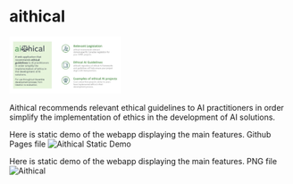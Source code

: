 # aithical
<img
  src="https://github.com/Bonam-M/aithical/blob/main/src/aithical_summary.jpg"
  alt="Aithical"
  title="Optional title"
  style="display: inline-block; margin: 0 auto; max-width: 200px">

Aithical recommends relevant ethical guidelines to AI practitioners in order simplify the implementation of ethics in the development of AI solutions.

Here is static demo of the webapp displaying the main features. Github Pages file
<image
  src="https://bonam-m.github.io/aithical/src/aithical-webpages.png"
  alt="Aithical Static Demo"
  title="Optional title"
  style="display: inline-block; margin: 0 auto; max-width: 200px">

  Here is static demo of the webapp displaying the main features. PNG file
<image
  src="https://github.com/Bonam-M/aithical/blob/main/src/aithical-webpages.png"
  alt="Aithical"
  title="Optional title"
  style="display: inline-block; margin: 0 auto; max-width: 200px">
